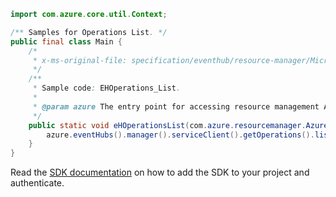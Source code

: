 ```java
import com.azure.core.util.Context;

/** Samples for Operations List. */
public final class Main {
    /*
     * x-ms-original-file: specification/eventhub/resource-manager/Microsoft.EventHub/stable/2021-11-01/examples/EHOperations_List.json
     */
    /**
     * Sample code: EHOperations_List.
     *
     * @param azure The entry point for accessing resource management APIs in Azure.
     */
    public static void eHOperationsList(com.azure.resourcemanager.AzureResourceManager azure) {
        azure.eventHubs().manager().serviceClient().getOperations().list(Context.NONE);
    }
}
```

Read the [SDK documentation](https://github.com/Azure/azure-sdk-for-java/blob/azure-resourcemanager_2.15.0/sdk/resourcemanager/azure-resourcemanager/README.md) on how to add the SDK to your project and authenticate.
